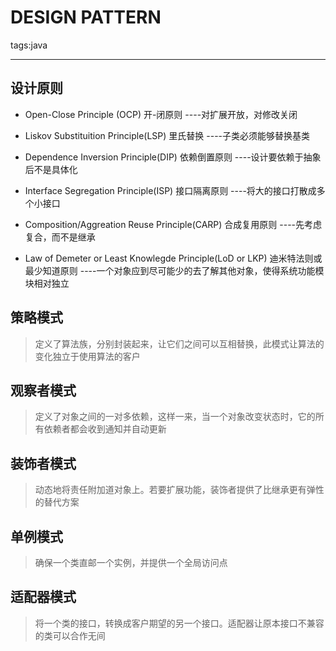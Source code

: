 ﻿# DESIGN PATTERN

tags:java

---

## 设计原则
* Open-Close Principle (OCP) 开-闭原则 ----对扩展开放，对修改关闭

* Liskov Substituition Principle(LSP) 里氏替换 ----子类必须能够替换基类
* Dependence Inversion Principle(DIP) 依赖倒置原则 ----设计要依赖于抽象后不是具体化
* Interface Segregation Principle(ISP) 接口隔离原则 ----将大的接口打散成多个小接口
* Composition/Aggreation Reuse Principle(CARP) 合成复用原则 ----先考虑复合，而不是继承
* Law of Demeter or Least Knowlegde Principle(LoD or LKP) 迪米特法则或最少知道原则 ----一个对象应到尽可能少的去了解其他对象，使得系统功能模块相对独立

## 策略模式
> 定义了算法族，分别封装起来，让它们之间可以互相替换，此模式让算法的变化独立于使用算法的客户

## 观察者模式
> 定义了对象之间的一对多依赖，这样一来，当一个对象改变状态时，它的所有依赖者都会收到通知并自动更新

## 装饰者模式
> 动态地将责任附加道对象上。若要扩展功能，装饰者提供了比继承更有弹性的替代方案

## 单例模式
> 确保一个类直邮一个实例，并提供一个全局访问点

## 适配器模式
> 将一个类的接口，转换成客户期望的另一个接口。适配器让原本接口不兼容的类可以合作无间